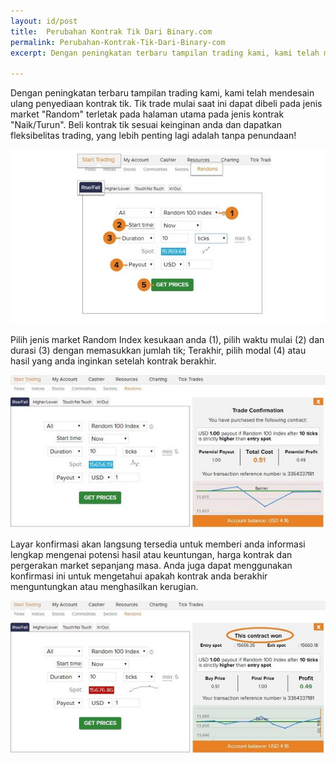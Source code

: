 ```yaml
---
layout: id/post
title:  Perubahan Kontrak Tik Dari Binary.com
permalink: Perubahan-Kontrak-Tik-Dari-Binary-com
excerpt: Dengan peningkatan terbaru tampilan trading kami, kami telah mendesain ulang penyediaan kontrak tik. Tik trade mulai saat ini dapat dibeli pada jenis market "Random" terletak pada halaman utama pada jenis kontrak "Naik/Turun". Beli kontrak tik sesuai keinginan anda dan dapatkan fleksibelitas trading, yang lebih penting lagi adalah tanpa penundaan!

---
```


Dengan peningkatan terbaru tampilan trading kami, kami telah mendesain ulang penyediaan kontrak tik. Tik trade mulai saat ini dapat dibeli pada jenis market "Random" terletak pada halaman utama pada jenis kontrak "Naik/Turun". Beli kontrak tik sesuai keinginan anda dan dapatkan fleksibelitas trading, yang lebih penting lagi adalah tanpa penundaan!

[![](/post_images/4735165_orig.jpg)](https://www.binary.com/c/trade.cgi?market=random&time=10t&form_name=risefall&expiry_type=duration&amount_type=payout&H=S0P&currency=USD&underlying_symbol=R_100&amount=100&date_start=now&type=FLASHU&l=ID&lid=&utm_medium=social&utm_source=blog&utm_content=whatsnew)

Pilih jenis market Random Index kesukaan anda (1), pilih waktu mulai (2) dan durasi (3) dengan memasukkan jumlah tik; Terakhir, pilih modal (4) atau hasil yang anda inginkan setelah kontrak berakhir.

[![](/post_images/3949173_orig.jpg)](https://www.binary.com/c/trade.cgi?market=random&time=10t&form_name=risefall&expiry_type=duration&amount_type=payout&H=S0P&currency=USD&underlying_symbol=R_100&amount=100&date_start=now&type=FLASHU&l=ID&lid=&utm_medium=social&utm_source=blog&utm_content=whatsnew)

Layar konfirmasi akan langsung tersedia untuk memberi anda informasi lengkap mengenai potensi hasil atau keuntungan, harga kontrak dan pergerakan market sepanjang masa. Anda juga dapat menggunakan konfirmasi ini untuk mengetahui apakah kontrak anda berakhir menguntungkan atau menghasilkan kerugian.

[![](/post_images/7232046_orig.jpg)](https://www.binary.com/c/trade.cgi?market=random&time=10t&form_name=risefall&expiry_type=duration&amount_type=payout&H=S0P&currency=USD&underlying_symbol=R_100&amount=100&date_start=now&type=FLASHU&l=ID&lid=&utm_medium=social&utm_source=blog&utm_content=whatsnew)


